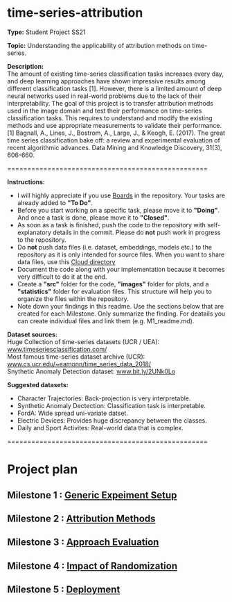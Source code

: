 # time-series-attribution

**Type:**
Student Project SS21

**Topic:**
Understanding the applicability of attribution methods on time-series.

**Description:**  
The amount of existing time-series classification tasks increases every day, and deep learning approaches have shown impressive results among different classification tasks [1]. However, there is a limited amount of deep neural networks used in real-world problems due to the lack of their interpretability. The goal of this project is to transfer attribution methods used in the image domain and test their performance on time-series classification tasks. This requires to understand and modify the existing methods and use appropriate measurements to validate their performance.
[1] Bagnall, A., Lines, J., Bostrom, A., Large, J., & Keogh, E. (2017). The great time series classification bake off: a review and experimental evaluation of recent algorithmic advances. Data Mining and Knowledge Discovery, 31(3), 606-660.

==================================================

**Instructions:**
- I will highly appreciate if you use [Boards](https://git.opendfki.de/mercier/time-series-attribution/-/boards) in the repository. Your tasks are already added to **"To Do"**.
- Before you start working on a specific task, please move it to **"Doing"**. And once a task is done, please move it to **"Closed"**.
- As soon as a task is finished, push the code to the repository with self-explanatory details in the commit. Please do **not** push work in progress to the repository.
- Do **not** push data files (i.e. dataset, embeddings, models etc.) to the repository as it is only intended for source files. When you want to share data files, use this [Cloud directory](https://cloud.dfki.de/owncloud/index.php/s/N6sAe7DJRPPksP6)
- Document the code along with your implementation because it becomes very difficult to do it at the end.
- Create a **"src"** folder for the code, **"images"** folder for plots, and a **"statistics"** folder for evaluation files. This structure will help you to organize the files within the repository.
- Note down your findings in this readme. Use the sections below that are created for each Milestone. Only summarize the finding. For deatails you can create individual files and link them (e.g. M1_readme.md).

**Dataset sources:**  
Huge Collection of time-series datasets (UCR / UEA): www.timeseriesclassification.com/  
Most famous time-series dataset archive (UCR): www.cs.ucr.edu/~eamonn/time_series_data_2018/  
Snythetic Anomaly Detection dataset: www.bit.ly/2UNk0Lo


**Suggested datasets:**  
- Character Trajectories: Back-projection is very interpretable.
- Synthetic Anomaly Dectection: Classification task is interpretable.
- FordA: Wide spread uni-variate datset.
- Electric Devices: Provides huge discrepancy between the classes.
- Daily and Sport Activites: Real-world data that is complex.



==================================================

# Project plan

## Milestone 1 : [Generic Expeiment Setup](https://git.opendfki.de/mercier/time-series-attribution/-/milestones/1)

## Milestone 2 : [Attribution Methods](https://git.opendfki.de/mercier/time-series-attribution/-/milestones/2)

## Milestone 3 : [Approach Evaluation](https://git.opendfki.de/mercier/time-series-attribution/-/milestones/3)

## Milestone 4 : [Impact of Randomization](https://git.opendfki.de/mercier/time-series-attribution/-/milestones/4)

## Milestone 5 : [Deployment](https://git.opendfki.de/mercier/time-series-attribution/-/milestones/5)
